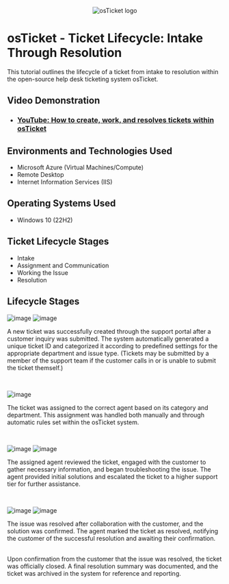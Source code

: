 <p align="center">
<img src="https://i.imgur.com/Clzj7Xs.png" alt="osTicket logo"/>
</p>

<h1>osTicket - Ticket Lifecycle: Intake Through Resolution</h1>
This tutorial outlines the lifecycle of a ticket from intake to resolution within the open-source help desk ticketing system osTicket.<br />


<h2>Video Demonstration</h2>

- ### [YouTube: How to create, work, and resolves tickets within osTicket](https://www.youtube.com)

<h2>Environments and Technologies Used</h2>

- Microsoft Azure (Virtual Machines/Compute)
- Remote Desktop
- Internet Information Services (IIS)

<h2>Operating Systems Used </h2>

- Windows 10</b> (22H2)

<h2>Ticket Lifecycle Stages</h2>

- Intake
- Assignment and Communication
- Working the Issue
- Resolution

<h2>Lifecycle Stages</h2>












<p>
  
![image](https://github.com/user-attachments/assets/56e848ca-d84c-4c78-a19f-ac5ace130b05)
![image](https://github.com/user-attachments/assets/008afaf2-e598-454e-9358-cc05bf6bd1a2)

</p>
<p>
A new ticket was successfully created through the support portal after a customer inquiry was submitted. The system automatically generated a unique ticket ID and categorized it according to predefined settings for the appropriate department and issue type. (Tickets may be submitted by a member of the support team if the customer calls in or is unable to submit the ticket themself.)
</p>
<br />

<p>
  
![image](https://github.com/user-attachments/assets/c563c8fe-8230-4b3c-bf8f-77df200d6514)

</p>
<p>
The ticket was assigned to the correct agent based on its category and department. This assignment was handled both manually and through automatic rules set within the osTicket system.

</p>
<br />

![image](https://github.com/user-attachments/assets/3278b4ce-7b90-4bac-a1e1-855deb0bf477)
![image](https://github.com/user-attachments/assets/3d986930-a346-46e6-bd73-62db01482099)

The assigned agent reviewed the ticket, engaged with the customer to gather necessary information, and began troubleshooting the issue. The agent provided initial solutions and escalated the ticket to a higher support tier for further assistance.
  
</p>
<br />

<p>


![image](https://github.com/user-attachments/assets/f668b6e3-51fb-4524-8917-c20b810f4aae)
![image](https://github.com/user-attachments/assets/fae1d475-3b24-402f-aaaf-d5b61b03e990)

</p>
<p>
The issue was resolved after collaboration with the customer, and the solution was confirmed. The agent marked the ticket as resolved, notifying the customer of the successful resolution and awaiting their confirmation.
</p>
<br />
Upon confirmation from the customer that the issue was resolved, the ticket was officially closed. A final resolution summary was documented, and the ticket was archived in the system for reference and reporting.
